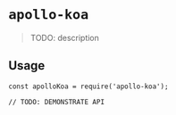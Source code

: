 # `apollo-koa`

> TODO: description

## Usage

```
const apolloKoa = require('apollo-koa');

// TODO: DEMONSTRATE API
```
